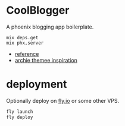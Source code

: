 
# CoolBlogger

A phoenix blogging app boilerplate.

```
mix deps.get
mix phx,server
```

* [reference](https://elixirschool.com/en/lessons/misc/nimble_publisher)
* [archie themee inspiration](https://github.com/athul/archie)

# deployment

Optionally deploy on [fly.io](https://fly.io) or some other VPS.

```sh
fly launch
fly deploy
```
